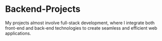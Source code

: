 # Backend-Projects
My projects almost involve full-stack development, where I integrate both front-end and back-end technologies to create seamless and efficient web applications.
